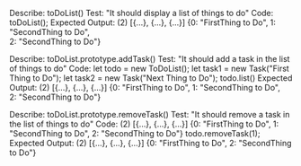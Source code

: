Describe: toDoList()
Test: "It should display a list of things to do"
Code: toDoList();
Expected Output:
(2) [{...}, {...}, {...}]
 {0: "FirstThing to Do", 
 1:  "SecondThing to Do",  
 2:  "SecondThing to Do"}

Describe: toDoList.prototype.addTask()
Test: "It should add a task in the list of things to do"
Code: 
  let todo = new ToDoList();
  let task1 = new Task("First Thing to Do");
  let task2 = new Task("Next Thing to Do"); 
  todo.list()
Expected Output:
(2) [{...}, {...}, {...}]
 {0: "FirstThing to Do", 
 1:  "SecondThing to Do",  
 2:  "SecondThing to Do"}

Describe: toDoList.prototype.removeTask()
Test: "It should remove a task in the list of things to do"
Code: 
  (2) [{...}, {...}, {...}]
    {0: "FirstThing to Do",
    1:  "SecondThing to Do",
    2:  "SecondThing to Do"}
  todo.removeTask(1);
Expected Output:
(2) [{...}, {...}, {...}]
 {0: "FirstThing to Do",
 2:  "SecondThing to Do"}

